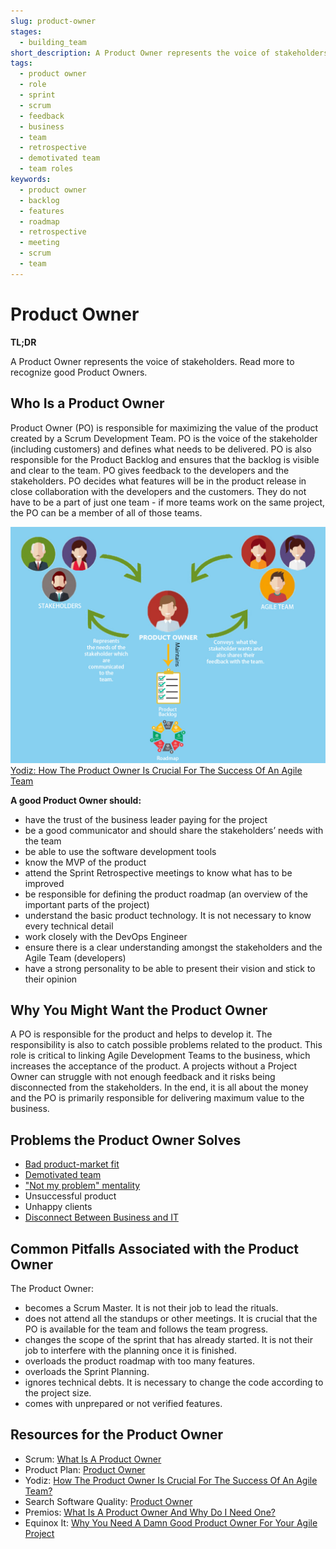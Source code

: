 ```yaml
---
slug: product-owner
stages:
  - building_team
short_description: A Product Owner represents the voice of stakeholders. The Product Owner decides what needs to be delivered by the developers to satisfy the stakeholders and to maximize the value of the product.
tags:
  - product owner
  - role
  - sprint
  - scrum
  - feedback
  - business
  - team
  - retrospective
  - demotivated team
  - team roles
keywords:
  - product owner
  - backlog
  - features
  - roadmap
  - retrospective
  - meeting
  - scrum
  - team
---
```


# Product Owner

**TL;DR**

A Product Owner represents the voice of stakeholders. Read more to recognize good Product Owners.

## Who Is a Product Owner

Product Owner (PO) is responsible for maximizing the value of the product created by a Scrum Development Team. PO is the voice of the stakeholder (including customers) and defines what needs to be delivered. PO is also responsible for the Product Backlog and ensures that the backlog is visible and clear to the team. PO gives feedback to the developers and the stakeholders. PO decides what features will be in the product release in close collaboration with the developers and the customers. They do not have to be a part of just one team - if more teams work on the same project, the PO can be a member of all of those teams.

![Product Owner](/files/product_owner.jpg)  
[Yodiz: How The Product Owner Is Crucial For The Success Of An Agile Team](https://www.yodiz.com/blog/how-the-product-owner-is-crucial-for-the-success-of-an-agile-team/)

**A good Product Owner should:**

- have the trust of the business leader paying for the project
- be a good communicator and should share the stakeholders’ needs with the team
- be able to use the software development tools
- know the MVP of the product
- attend the Sprint Retrospective meetings to know what has to be improved
- be responsible for defining the product roadmap (an overview of the important parts of the project)
- understand the basic product technology. It is not necessary to know every technical detail
- work closely with the DevOps Engineer
- ensure there is a clear understanding amongst the stakeholders and the Agile Team (developers)
- have a strong personality to be able to present their vision and stick to their opinion

## Why You Might Want the Product Owner

A PO is responsible for the product and helps to develop it. The responsibility is also to catch possible problems related to the product. This role is critical to linking Agile Development Teams to the business, which increases the acceptance of the product. A projects without a Project Owner can struggle with not enough feedback and it risks being disconnected from the stakeholders. In the end, it is all about the money and the PO is primarily responsible for delivering maximum value to the business.

## Problems the Product Owner Solves

- [Bad product-market fit](/problems/bad-product-market-fit)
- [Demotivated team](/problems/demotivated-team)
- ["Not my problem" mentality](/problems/not-my-problem-mentality)
- Unsuccessful product
- Unhappy clients
- [Disconnect Between Business and IT](/problems/disconnect-between-business-and-it)

## Common Pitfalls Associated with the Product Owner

The Product Owner:

- becomes a Scrum Master. It is not their job to lead the rituals.
- does not attend all the standups or other meetings. It is crucial that the PO is available for the team and follows the team progress.
- changes the scope of the sprint that has already started. It is not their job to interfere with the planning once it is finished.
- overloads the product roadmap with too many features.
- overloads the Sprint Planning.
- ignores technical debts. It is necessary to change the code according to the project size.
- comes with unprepared or not verified features.

## Resources for the Product Owner

- Scrum: [What Is A Product Owner](https://www.scrum.org/resources/what-is-a-product-owner)
- Product Plan: [Product Owner](https://www.productplan.com/glossary/product-owner/)
- Yodiz: [How The Product Owner Is Crucial For The Success Of An Agile Team?](https://www.yodiz.com/blog/how-the-product-owner-is-crucial-for-the-success-of-an-agile-team/)
- Search Software Quality: [Product Owner](https://searchsoftwarequality.techtarget.com/definition/product-owner)
- Premios: [What Is A Product Owner And Why Do I Need One?](https://premiosgroup.com/product-owner-need-one/)
- Equinox It: [Why You Need A Damn Good Product Owner For Your Agile Project](https://www.equinox.co.nz/blog/damn-good-product-owner-agile-project)

